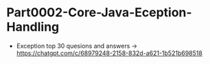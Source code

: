 # Part0002-Core-Java-Eception-Handling

* Exception top 30 quesions and answers -> https://chatgpt.com/c/68979248-2158-832d-a621-1b521b698518
